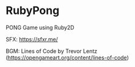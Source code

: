 # RubyPong
PONG Game using Ruby2D

SFX: https://sfxr.me/

BGM: Lines of Code by Trevor Lentz (https://opengameart.org/content/lines-of-code)